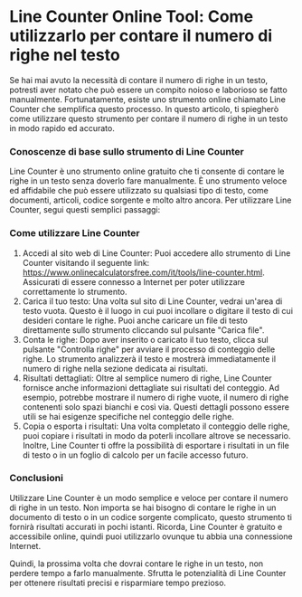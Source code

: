 Line Counter Online Tool: Come utilizzarlo per contare il numero di righe nel testo
===================================================================================

Se hai mai avuto la necessità di contare il numero di righe in un testo, potresti aver notato che può essere un compito noioso e laborioso se fatto manualmente. Fortunatamente, esiste uno strumento online chiamato Line Counter che semplifica questo processo. In questo articolo, ti spiegherò come utilizzare questo strumento per contare il numero di righe in un testo in modo rapido ed accurato.

### Conoscenze di base sullo strumento di Line Counter

Line Counter è uno strumento online gratuito che ti consente di contare le righe in un testo senza doverlo fare manualmente. È uno strumento veloce ed affidabile che può essere utilizzato su qualsiasi tipo di testo, come documenti, articoli, codice sorgente e molto altro ancora. Per utilizzare Line Counter, segui questi semplici passaggi:

### Come utilizzare Line Counter

1. Accedi al sito web di Line Counter: Puoi accedere allo strumento di Line Counter visitando il seguente link: <https://www.onlinecalculatorsfree.com/it/tools/line-counter.html>. Assicurati di essere connesso a Internet per poter utilizzare correttamente lo strumento.
2. Carica il tuo testo: Una volta sul sito di Line Counter, vedrai un'area di testo vuota. Questo è il luogo in cui puoi incollare o digitare il testo di cui desideri contare le righe. Puoi anche caricare un file di testo direttamente sullo strumento cliccando sul pulsante "Carica file".
3. Conta le righe: Dopo aver inserito o caricato il tuo testo, clicca sul pulsante "Controlla righe" per avviare il processo di conteggio delle righe. Lo strumento analizzerà il testo e mostrerà immediatamente il numero di righe nella sezione dedicata ai risultati.
4. Risultati dettagliati: Oltre al semplice numero di righe, Line Counter fornisce anche informazioni dettagliate sui risultati del conteggio. Ad esempio, potrebbe mostrare il numero di righe vuote, il numero di righe contenenti solo spazi bianchi e così via. Questi dettagli possono essere utili se hai esigenze specifiche nel conteggio delle righe.
5. Copia o esporta i risultati: Una volta completato il conteggio delle righe, puoi copiare i risultati in modo da poterli incollare altrove se necessario. Inoltre, Line Counter ti offre la possibilità di esportare i risultati in un file di testo o in un foglio di calcolo per un facile accesso futuro.

### Conclusioni

Utilizzare Line Counter è un modo semplice e veloce per contare il numero di righe in un testo. Non importa se hai bisogno di contare le righe in un documento di testo o in un codice sorgente complicato, questo strumento ti fornirà risultati accurati in pochi istanti. Ricorda, Line Counter è gratuito e accessibile online, quindi puoi utilizzarlo ovunque tu abbia una connessione Internet.

Quindi, la prossima volta che dovrai contare le righe in un testo, non perdere tempo a farlo manualmente. Sfrutta le potenzialità di Line Counter per ottenere risultati precisi e risparmiare tempo prezioso.